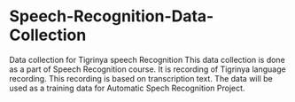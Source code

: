 # Speech-Recognition-Data-Collection
Data collection for Tigrinya speech Recognition
This data collection is done as a part of Speech Recognition course. It is recording of Tigrinya language recording. This recording is based on transcription text. The data will be used as a training data for Automatic Spech Recognition Project.
